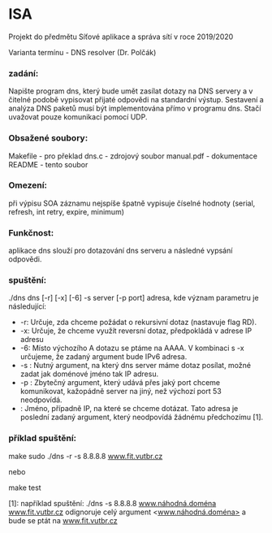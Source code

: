 # ISA

Projekt do předmětu Síťové aplikace a správa sítí v roce 2019/2020

Varianta termínu - DNS resolver (Dr. Polčák)

### zadání:

Napište program dns, který bude umět zasílat dotazy na DNS servery a v čitelné podobě vypisovat přijaté odpovědi na standardní výstup. Sestavení a analýza DNS paketů musí být implementována přímo v programu dns. Stačí uvažovat pouze komunikaci pomocí UDP.

### Obsažené soubory:
Makefile	- pro překlad
dns.c		- zdrojový soubor
manual.pdf	- dokumentace
README		- tento soubor

### Omezení:
při výpisu SOA záznamu nejspíše špatně vypisuje číselné hodnoty (serial, refresh, int retry, expire, minimum)

### Funkčnost:
aplikace dns slouží pro dotazování dns serveru a následné vypsání odpovědi.

### spuštění:
./dns dns [-r] [-x] [-6] -s server [-p port] adresa, kde význam parametru je následující: 
* -r: Určuje, zda chceme požádat o rekursivní dotaz (nastavuje flag RD).
* -x: Určuje, že chceme využít reversní dotaz, předpokládá v adrese IP adresu
* -6: Místo výchozího A dotazu se ptáme na AAAA. V kombinaci s -x určujeme, že zadaný argument <adresa> bude IPv6 adresa.
* -s <server>: Nutný argument, na který dns server máme dotaz posílat, možné zadat jak doménové jméno tak IP adresu.
* -p <port>: Zbytečný argument, který udává přes jaký port chceme komunikovat, kažopádně server na jiný, než výchozí port 53 neodpovídá.
* <adresa>: Jméno, případně IP, na které se chceme dotázat. Tato adresa je poslední zadaný argument, který neodpovídá žádnému předchozímu [1]. 

### příklad spuštění:
make 
sudo ./dns -r -s 8.8.8.8 www.fit.vutbr.cz

nebo

make test



[1]: například spuštění: 
		./dns -s 8.8.8.8 www.náhodná.doména www.fit.vutbr.cz
	odignoruje celý argument <www.náhodná.doména> a bude se ptát na www.fit.vutbr.cz
